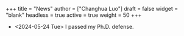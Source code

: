 +++
title = "News"
author = ["Changhua Luo"]
draft = false
widget = "blank"
headless = true
active = true
weight = 50
+++

- <2024-05-24 Tue>  I passed my Ph.D. defense.
